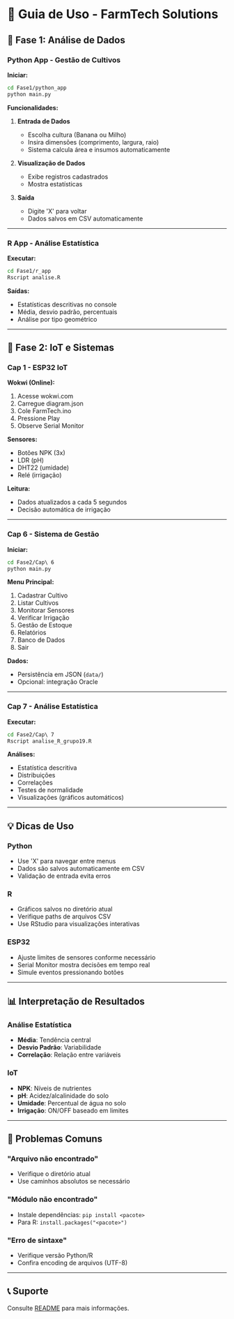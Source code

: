 # 📖 Guia de Uso - FarmTech Solutions

## 🌱 Fase 1: Análise de Dados

### Python App - Gestão de Cultivos

**Iniciar:**
```bash
cd Fase1/python_app
python main.py
```

**Funcionalidades:**

1. **Entrada de Dados**
   - Escolha cultura (Banana ou Milho)
   - Insira dimensões (comprimento, largura, raio)
   - Sistema calcula área e insumos automaticamente

2. **Visualização de Dados**
   - Exibe registros cadastrados
   - Mostra estatísticas

3. **Saída**
   - Digite 'X' para voltar
   - Dados salvos em CSV automaticamente

---

### R App - Análise Estatística

**Executar:**
```bash
cd Fase1/r_app
Rscript analise.R
```

**Saídas:**
- Estatísticas descritivas no console
- Média, desvio padrão, percentuais
- Análise por tipo geométrico

---

## 🤖 Fase 2: IoT e Sistemas

### Cap 1 - ESP32 IoT

**Wokwi (Online):**
1. Acesse wokwi.com
2. Carregue diagram.json
3. Cole FarmTech.ino
4. Pressione Play
5. Observe Serial Monitor

**Sensores:**
- Botões NPK (3x)
- LDR (pH)
- DHT22 (umidade)
- Relé (irrigação)

**Leitura:**
- Dados atualizados a cada 5 segundos
- Decisão automática de irrigação

---

### Cap 6 - Sistema de Gestão

**Iniciar:**
```bash
cd Fase2/Cap\ 6
python main.py
```

**Menu Principal:**

1. Cadastrar Cultivo
2. Listar Cultivos
3. Monitorar Sensores
4. Verificar Irrigação
5. Gestão de Estoque
6. Relatórios
7. Banco de Dados
8. Sair

**Dados:**
- Persistência em JSON (`data/`)
- Opcional: integração Oracle

---

### Cap 7 - Análise Estatística

**Executar:**
```bash
cd Fase2/Cap\ 7
Rscript analise_R_grupo19.R
```

**Análises:**
- Estatística descritiva
- Distribuições
- Correlações
- Testes de normalidade
- Visualizações (gráficos automáticos)

---

## 💡 Dicas de Uso

### Python
- Use 'X' para navegar entre menus
- Dados são salvos automaticamente em CSV
- Validação de entrada evita erros

### R
- Gráficos salvos no diretório atual
- Verifique paths de arquivos CSV
- Use RStudio para visualizações interativas

### ESP32
- Ajuste limites de sensores conforme necessário
- Serial Monitor mostra decisões em tempo real
- Simule eventos pressionando botões

---

## 📊 Interpretação de Resultados

### Análise Estatística
- **Média**: Tendência central
- **Desvio Padrão**: Variabilidade
- **Correlação**: Relação entre variáveis

### IoT
- **NPK**: Níveis de nutrientes
- **pH**: Acidez/alcalinidade do solo
- **Umidade**: Percentual de água no solo
- **Irrigação**: ON/OFF baseado em limites

---

## 🐛 Problemas Comuns

### "Arquivo não encontrado"
- Verifique o diretório atual
- Use caminhos absolutos se necessário

### "Módulo não encontrado"
- Instale dependências: `pip install <pacote>`
- Para R: `install.packages("<pacote>")`

### "Erro de sintaxe"
- Verifique versão Python/R
- Confira encoding de arquivos (UTF-8)

---

## 📞 Suporte

Consulte [README](../README.md) para mais informações.

